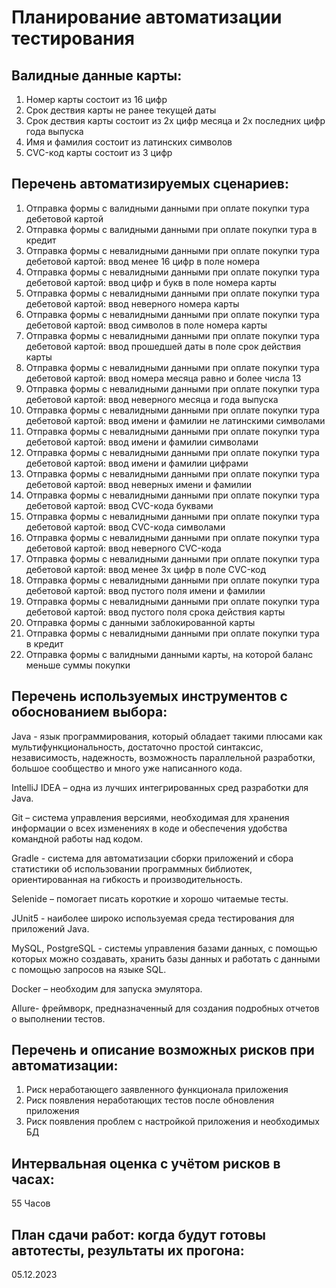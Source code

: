 # Планирование автоматизации тестирования

## Валидные данные карты:
1. Номер карты состоит из 16 цифр
2. Срок дествия карты не ранее текущей даты
3. Срок дествия карты состоит из 2х цифр месяца и 2х последних цифр года выпуска
4. Имя и фамилия состоит из латинских символов
5. CVC-код карты состоит из 3 цифр

## Перечень автоматизируемых сценариев:
1.	Отправка формы c валидными данными при оплате  покупки тура дебетовой картой
2.	Отправка формы c валидными данными при  оплате  покупки тура в кредит
3.	Отправка формы c невалидными данными при оплате  покупки тура дебетовой картой: ввод менее 16 цифр в поле номера 
4.  Отправка формы c невалидными данными при оплате  покупки тура дебетовой картой: ввод цифр и букв в поле номера карты
5.  Отправка формы c невалидными данными при оплате  покупки тура дебетовой картой: ввод неверного номера карты
6.  Отправка формы c невалидными данными при оплате  покупки тура дебетовой картой: ввод символов в поле номера карты
7.  Отправка формы c невалидными данными при оплате  покупки тура дебетовой картой: ввод прошедшей даты в поле срок действия карты
8.  Отправка формы c невалидными данными при оплате  покупки тура дебетовой картой: ввод номера месяца равно и более числа 13
9.  Отправка формы c невалидными данными при оплате  покупки тура дебетовой картой: ввод неверного месяца и года выпуска
10. Отправка формы c невалидными данными при оплате  покупки тура дебетовой картой: ввод имени и фамилии не латинскими символами
11. Отправка формы c невалидными данными при оплате  покупки тура дебетовой картой: ввод имени и фамилии символами
12. Отправка формы c невалидными данными при оплате  покупки тура дебетовой картой: ввод имени и фамилии цифрами
13. Отправка формы c невалидными данными при оплате  покупки тура дебетовой картой: ввод неверных имени и фамилии
14. Отправка формы c невалидными данными при оплате  покупки тура дебетовой картой: ввод CVC-кода буквами
15. Отправка формы c невалидными данными при оплате  покупки тура дебетовой картой: ввод CVC-кода символами
16. Отправка формы c невалидными данными при оплате  покупки тура дебетовой картой: ввод неверного CVC-кода
17. Отправка формы c невалидными данными при оплате  покупки тура дебетовой картой: ввод менее 3х цифр в поле CVC-код
18. Отправка формы c невалидными данными при оплате  покупки тура дебетовой картой: ввод пустого поля имени и фамилии
19. Отправка формы c невалидными данными при оплате  покупки тура дебетовой картой: ввод пустого поля срока действия карты
20. Отправка формы c данными заблокированной карты
21. Отправка формы c невалидными данными при  оплате  покупки тура в кредит
22. Отправка формы с валидными данными карты, на которой баланс меньше суммы покупки

## Перечень используемых инструментов с обоснованием выбора:
Java - язык программирования, который обладает  такими плюсами как мультифункциональность, достаточно простой синтаксис, независимость, надежность, возможность параллельной разработки, большое сообщество и много уже написанного кода.

IntelliJ IDEA – одна из лучших интегрированных сред разработки для Java.	

Git – система управления версиями, необходимая для хранения информации о всех изменениях в коде и обеспечения удобства командной работы над кодом.

Gradle - система для автоматизации сборки приложений и сбора статистики об использовании программных библиотек, ориентированная на гибкость и производительность.

Selenide – помогает писать короткие и хорошо читаемые тесты.

JUnit5 - наиболее широко используемая среда тестирования для приложений Java.	

MySQL,  PostgreSQL - системы управления базами данных, с  помощью которых можно создавать, хранить базы данных и работать с данными с помощью запросов на языке SQL.

Docker – необходим для запуска эмулятора.

Allure-  фреймворк, предназначенный для создания подробных отчетов о выполнении тестов.

## Перечень и описание возможных рисков при автоматизации:
1.	Риск неработающего заявленного функционала приложения
2.	Риск появления неработающих тестов после обновления приложения 
3.	Риск появления проблем с настройкой приложения и необходимых БД

## Интервальная оценка с учётом рисков в часах:
55	Часов

## План сдачи работ: когда будут готовы автотесты, результаты их прогона:
05.12.2023

